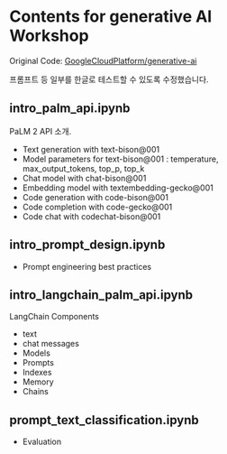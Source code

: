 # Contents for generative AI Workshop 

Original Code: [GoogleCloudPlatform/generative-ai](https://github.com/GoogleCloudPlatform/generative-ai)

프롬프트 등 일부를 한글로 테스트할 수 있도록 수정했습니다. 

## intro_palm_api.ipynb

PaLM 2 API 소개. 

- Text generation with text-bison@001
- Model parameters for text-bison@001 : temperature, max_output_tokens, top_p, top_k
- Chat model with chat-bison@001
- Embedding model with textembedding-gecko@001
- Code generation with code-bison@001
- Code completion with code-gecko@001
- Code chat with codechat-bison@001

## intro_prompt_design.ipynb

 - Prompt engineering best practices

## intro_langchain_palm_api.ipynb

LangChain Components
- text
- chat messages
- Models 
- Prompts
- Indexes
- Memory
- Chains


## prompt_text_classification.ipynb

 - Evaluation
